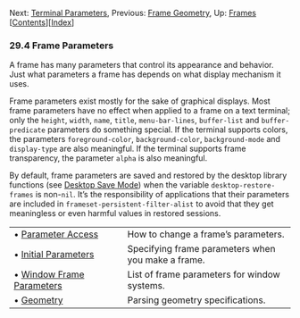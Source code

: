 

Next: [Terminal Parameters](Terminal-Parameters.html), Previous: [Frame Geometry](Frame-Geometry.html), Up: [Frames](Frames.html)   \[[Contents](index.html#SEC_Contents "Table of contents")]\[[Index](Index.html "Index")]

### 29.4 Frame Parameters

A frame has many parameters that control its appearance and behavior. Just what parameters a frame has depends on what display mechanism it uses.

Frame parameters exist mostly for the sake of graphical displays. Most frame parameters have no effect when applied to a frame on a text terminal; only the `height`, `width`, `name`, `title`, `menu-bar-lines`, `buffer-list` and `buffer-predicate` parameters do something special. If the terminal supports colors, the parameters `foreground-color`, `background-color`, `background-mode` and `display-type` are also meaningful. If the terminal supports frame transparency, the parameter `alpha` is also meaningful.

By default, frame parameters are saved and restored by the desktop library functions (see [Desktop Save Mode](Desktop-Save-Mode.html)) when the variable `desktop-restore-frames` is non-`nil`. It’s the responsibility of applications that their parameters are included in `frameset-persistent-filter-alist` to avoid that they get meaningless or even harmful values in restored sessions.

|                                                           |    |                                                    |
| :-------------------------------------------------------- | -- | :------------------------------------------------- |
| • [Parameter Access](Parameter-Access.html)               |    | How to change a frame’s parameters.                |
| • [Initial Parameters](Initial-Parameters.html)           |    | Specifying frame parameters when you make a frame. |
| • [Window Frame Parameters](Window-Frame-Parameters.html) |    | List of frame parameters for window systems.       |
| • [Geometry](Geometry.html)                               |    | Parsing geometry specifications.                   |
